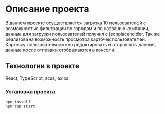 # Описание проекта

В данном проекте осуществляется загрузка 10 пользователей с возможностью фильтрации по городам и по названию компании, данные для загрузки пользователей получил с jsonplaceholder. Так же реализована возможность просмотра карточек пользователей. Карточку пользователя можно редактировать и отправлять данные, данные после отправки отображаются в консоли.

## Технологии в проекте

React, TypeScript, scss, axios.

### Установка проекта

```
npm install
npm run start
```
